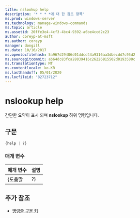 ```yaml
---
title: nslookup help
description: '* * * *에 대 한 참조 항목'
ms.prod: windows-server
ms.technology: manage-windows-commands
ms.topic: article
ms.assetid: 20ffe3e4-4cf3-4bc4-9392-a6be4ccd2c23
author: coreyp-at-msft
ms.author: coreyp
manager: dongill
ms.date: 10/16/2017
ms.openlocfilehash: 5a967d29486d01ddcd44a9316aa3dbecdd7c95d2
ms.sourcegitcommit: ab64dc83fca28039416c26226815502d0193500c
ms.translationtype: MT
ms.contentlocale: ko-KR
ms.lasthandoff: 05/01/2020
ms.locfileid: "82723712"
---
```

# <a name="nslookup-help"></a>nslookup help



간단한 요약이 표시 되며 **nslookup** 하위 명령입니다.

## <a name="syntax"></a>구문

```
{help | ?}
```

### <a name="parameters"></a>매개 변수

| 매개 변수 | 설명 |
|-----------|-------------|
|   {도움말   |     ?}      |

## <a name="additional-references"></a>추가 참조

- [명령줄 구문 키](command-line-syntax-key.md)